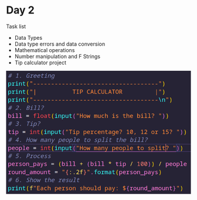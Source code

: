 # Day 2

Task list

- Data Types
- Data type errors and data conversion
- Mathematical operations
- Number manipulation and F Strings
- Tip calculator project

![Screen](screenshot.png)
